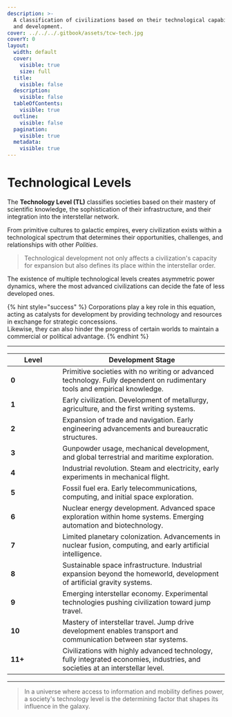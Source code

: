 ```yaml
---
description: >-
  A classification of civilizations based on their technological capabilities
  and development.
cover: ../../../.gitbook/assets/tcw-tech.jpg
coverY: 0
layout:
  width: default
  cover:
    visible: true
    size: full
  title:
    visible: false
  description:
    visible: false
  tableOfContents:
    visible: true
  outline:
    visible: false
  pagination:
    visible: true
  metadata:
    visible: true
---
```


# Technological Levels

The **Technology Level (TL)** classifies societies based on their mastery of scientific knowledge, the sophistication of their infrastructure, and their integration into the interstellar network.

From primitive cultures to galactic empires, every civilization exists within a technological spectrum that determines their opportunities, challenges, and relationships with other _Polities_.

> Technological development not only affects a civilization's capacity for expansion but also defines its place within the interstellar order.

The existence of multiple technological levels creates asymmetric power dynamics, where the most advanced civilizations can decide the fate of less developed ones.

{% hint style="success" %}
Corporations play a key role in this equation, acting as catalysts for development by providing technology and resources in exchange for strategic concessions.\
Likewise, they can also hinder the progress of certain worlds to maintain a commercial or polítical advantage.
{% endhint %}

***

<table><thead><tr><th width="104">Level</th><th>Development Stage</th></tr></thead><tbody><tr><td><strong>0</strong></td><td>Primitive societies with no writing or advanced technology. Fully dependent on rudimentary tools and empirical knowledge.</td></tr><tr><td><strong>1</strong></td><td>Early civilization. Development of metallurgy, agriculture, and the first writing systems.</td></tr><tr><td><strong>2</strong></td><td>Expansion of trade and navigation. Early engineering advancements and bureaucratic structures.</td></tr><tr><td><strong>3</strong></td><td>Gunpowder usage, mechanical development, and global terrestrial and maritime exploration.</td></tr><tr><td><strong>4</strong></td><td>Industrial revolution. Steam and electricity, early experiments in mechanical flight.</td></tr><tr><td><strong>5</strong></td><td>Fossil fuel era. Early telecommunications, computing, and initial space exploration.</td></tr><tr><td><strong>6</strong></td><td>Nuclear energy development. Advanced space exploration within home systems. Emerging automation and biotechnology.</td></tr><tr><td><strong>7</strong></td><td>Limited planetary colonization. Advancements in nuclear fusion, computing, and early artificial intelligence.</td></tr><tr><td><strong>8</strong></td><td>Sustainable space infrastructure. Industrial expansion beyond the homeworld, development of artificial gravity systems.</td></tr><tr><td><strong>9</strong></td><td>Emerging interstellar economy. Experimental technologies pushing civilization toward jump travel.</td></tr><tr><td><strong>10</strong></td><td>Mastery of interstellar travel. Jump drive development enables transport and communication between star systems.</td></tr><tr><td><strong>11+</strong></td><td>Civilizations with highly advanced technology, fully integrated economies, industries, and societies at an interstellar level.</td></tr></tbody></table>

***

> In a universe where access to information and mobility defines power, a society's technology level is the determining factor that shapes its influence in the galaxy.
